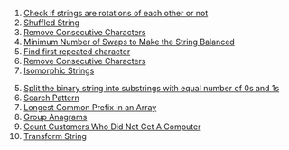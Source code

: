 1. [Check if strings are rotations of each other or not](https://www.geeksforgeeks.org/problems/check-if-strings-are-rotations-of-each-other-or-not-1587115620/1)
2. [Shuffled String](https://www.geeksforgeeks.org/check-if-the-given-string-is-shuffled-substring-of-another-string/)
3. [Remove Consecutive Characters](https://www.geeksforgeeks.org/problems/consecutive-elements2306/1)
4. [Minimum Number of Swaps to Make the String Balanced](https://leetcode.com/problems/minimum-number-of-swaps-to-make-the-string-balanced/description/)
8. [Find first repeated character](https://www.geeksforgeeks.org/problems/find-first-repeated-character4108/1)
10. [Remove Consecutive Characters](https://www.geeksforgeeks.org/problems/consecutive-elements2306/1)
13. [Isomorphic Strings](https://leetcode.com/problems/isomorphic-strings/description/)
<!-- To do(24/05) -->
5. [Split the binary string into substrings with equal number of 0s and 1s](https://www.geeksforgeeks.org/problems/split-the-binary-string-into-substrings-with-equal-number-of-0s-and-1s/1?itm_source=geeksforgeeks&itm_medium=article&itm_campaign=bottom_sticky_on_article)
6. [Search Pattern](https://www.geeksforgeeks.org/problems/search-pattern-rabin-karp-algorithm--141631/1)
7. [Longest Common Prefix in an Array](https://www.geeksforgeeks.org/problems/longest-common-prefix-in-an-array5129/1)
9. [Group Anagrams](https://leetcode.com/problems/group-anagrams/description/)
11. [Count Customers Who Did Not Get A Computer](https://www.naukri.com/code360/problems/count-customers-who-did-not-get-a-computer_1115775)
12. [Transform String](https://www.geeksforgeeks.org/problems/transform-string5648/1)

[]()
[]()
[]()
[]()
[]()
[]()